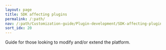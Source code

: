 ```yaml
---
layout: page
title: SDK affecting plugins
permalink: /:path/
nav: /:path/Customization-guide/Plugin-development/SDK-affecting-plugins
sort_idx: 20
---
```


Guide for those looking to modify and/or extend the platform.